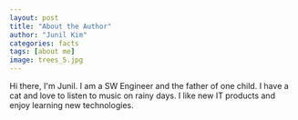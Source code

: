 ```yaml
---
layout: post
title: "About the Author"
author: "Junil Kim"
categories: facts
tags: [about me]
image: trees_5.jpg
---
```


Hi there, I'm Junil. I am a SW Engineer and the father of one child. I have a cat and love to listen to music on rainy days.
I like new IT products and enjoy learning new technologies.
    